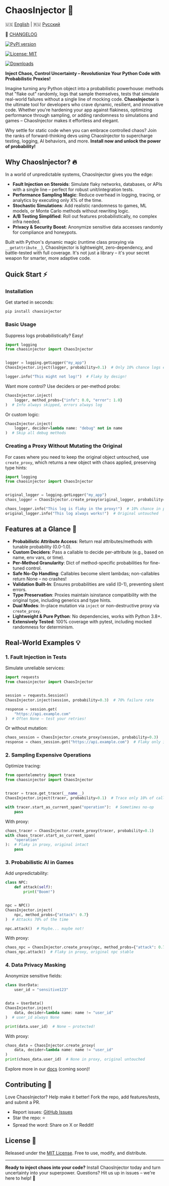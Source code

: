 # ChaosInjector 🚀

🇺🇸 [English](README.md) | 🇷🇺 [Русский](README.ru.md)

📄 [CHANGELOG](CHANGELOG.md)

[![PyPI version](https://badge.fury.io/py/chaosinjector.svg)](https://badge.fury.io/py/chaosinjector)

[![License: MIT](https://img.shields.io/badge/License-MIT-yellow.svg)](https://opensource.org/licenses/MIT)

[![Downloads](https://pepy.tech/badge/chaosinjector)](https://pepy.tech/project/chaosinjector)

**Inject Chaos, Control Uncertainty – Revolutionize Your Python Code with
Probabilistic Proxies!**

Imagine turning any Python object into a probabilistic powerhouse: methods
that "flake out" randomly, logs that sample themselves, tests that simulate
real-world failures without a single line of mocking code. **ChaosInjector** is
the ultimate tool for developers who crave dynamic, resilient, and innovative
code. Whether you're hardening your app against flakiness, optimizing
performance through sampling, or adding randomness to simulations and games –
ChaosInjector makes it effortless and elegant.

Why settle for static code when you can embrace controlled chaos? Join the ranks
of forward-thinking devs using ChaosInjector to supercharge testing, logging, AI
behaviors, and more. **Install now and unlock the power of probability!**

## Why ChaosInjector? 🔥

In a world of unpredictable systems, ChaosInjector gives you the edge:

- **Fault Injection on Steroids**: Simulate flaky networks, databases, or APIs
  with a single line – perfect for robust unit/integration tests.
- **Performance Sampling Magic**: Reduce overhead in logging, tracing, or
  analytics by executing only X% of the time.
- **Stochastic Simulations**: Add realistic randomness to games, ML models, or
  Monte Carlo methods without rewriting logic.
- **A/B Testing Simplified**: Roll out features probabilistically, no complex
  infra needed.
- **Privacy & Security Boost**: Anonymize sensitive data accesses randomly for
  compliance and honeypots.

Built with Python's dynamic magic (runtime class proxying
via `__getattribute__`), ChaosInjector is lightweight, zero-dependency, and
battle-tested with full coverage. It's not just a library – it's your secret
weapon for smarter, more adaptive code.

## Quick Start ⚡

### Installation

Get started in seconds:

```bash
pip install chaosinjector
```

### Basic Usage

Suppress logs probabilistically? Easy!

```python
import logging
from chaosinjector import ChaosInjector


logger = logging.getLogger("my_app")
ChaosInjector.inject(logger, probability=0.1)  # Only 10% chance logs execute

logger.info("This might not log!")  # Flaky by design!
```

Want more control? Use deciders or per-method probs:

```python
ChaosInjector.inject(
    logger, method_probs={"info": 0.0, "error": 1.0}
)  # Info always skipped, errors always log
```

Or custom logic:

```python
ChaosInjector.inject(
    logger, decider=lambda name: "debug" not in name
)  # Skip all debug methods
```

### Creating a Proxy Without Mutating the Original

For cases where you need to keep the original object untouched,
use `create_proxy`, which returns a new object with chaos applied, preserving
type hints:

```python
import logging
from chaosinjector import ChaosInjector


original_logger = logging.getLogger("my_app")
chaos_logger = ChaosInjector.create_proxy(original_logger, probability=0.1)

chaos_logger.info("This log is flaky in the proxy!")  # 10% chance in proxy
original_logger.info("This log always works!")  # Original untouched
```

## Features at a Glance 🌟

- **Probabilistic Attribute Access**: Return real attributes/methods with
  tunable probability (0.0-1.0).
- **Custom Deciders**: Pass a callable to decide per-attribute (e.g., based on
  name, env vars, or time).
- **Per-Method Granularity**: Dict of method-specific probabilities for
  fine-tuned control.
- **Safe No-Op Handling**: Callables become silent lambdas; non-callables return
  None – no crashes!
- **Validation Built-In**: Ensures probabilities are valid (0-1), preventing
  silent errors.
- **Type Preservation**: Proxies maintain isinstance compatibility with the
  original type, including generics and type hints.
- **Dual Modes**: In-place mutation via `inject` or non-destructive proxy
  via `create_proxy`.
- **Lightweight & Pure Python**: No dependencies, works with Python 3.8+.
- **Extensively Tested**: 100% coverage with pytest, including mocked randomness
  for determinism.

## Real-World Examples 💡

### 1. Fault Injection in Tests

Simulate unreliable services:

```python
import requests
from chaosinjector import ChaosInjector


session = requests.Session()
ChaosInjector.inject(session, probability=0.3)  # 70% failure rate

response = session.get(
    "https://api.example.com"
)  # Often None – test your retries!
```

Or without mutation:

```python
chaos_session = ChaosInjector.create_proxy(session, probability=0.3)
response = chaos_session.get("https://api.example.com")  # Flaky only in proxy
```

### 2. Sampling Expensive Operations

Optimize tracing:

```python
from opentelemetry import trace
from chaosinjector import ChaosInjector


tracer = trace.get_tracer(__name__)
ChaosInjector.inject(tracer, probability=0.1)  # Trace only 10% of calls

with tracer.start_as_current_span("operation"):  # Sometimes no-op
    pass
```

With proxy:

```python
chaos_tracer = ChaosInjector.create_proxy(tracer, probability=0.1)
with chaos_tracer.start_as_current_span(
    "operation"
):  # Flaky in proxy, original intact
    pass
```

### 3. Probabilistic AI in Games

Add unpredictability:

```python
class NPC:
    def attack(self):
        print("Boom!")


npc = NPC()
ChaosInjector.inject(
    npc, method_probs={"attack": 0.7}
)  # Attacks 70% of the time

npc.attack()  # Maybe... maybe not!
```

With proxy:

```python
chaos_npc = ChaosInjector.create_proxy(npc, method_probs={"attack": 0.7})
chaos_npc.attack()  # Flaky in proxy, original npc stable
```

### 4. Data Privacy Masking

Anonymize sensitive fields:

```python
class UserData:
    user_id = "sensitive123"


data = UserData()
ChaosInjector.inject(
    data, decider=lambda name: name != "user_id"
)  # user_id always None

print(data.user_id)  # None – protected!
```

With proxy:

```python
chaos_data = ChaosInjector.create_proxy(
    data, decider=lambda name: name != "user_id"
)
print(chaos_data.user_id)  # None in proxy, original untouched
```

Explore more in our [docs](https://chaosinjector.readthedocs.io) (coming soon)!

## Contributing 🤝

Love ChaosInjector? Help make it better! Fork the repo, add features/tests, and
submit a PR.

- Report
  issues: [GitHub Issues](https://github.com/vproyaev/chaosinjector/issues)
- Star the repo: ⭐️
- Spread the word: Share on X or Reddit!

## License 📄

Released under the [MIT License](LICENSE). Free to use, modify, and distribute.

---

**Ready to inject chaos into your code?** Install ChaosInjector today and turn
uncertainty into your superpower. Questions? Hit us up in issues – we're here to
help! 🚀